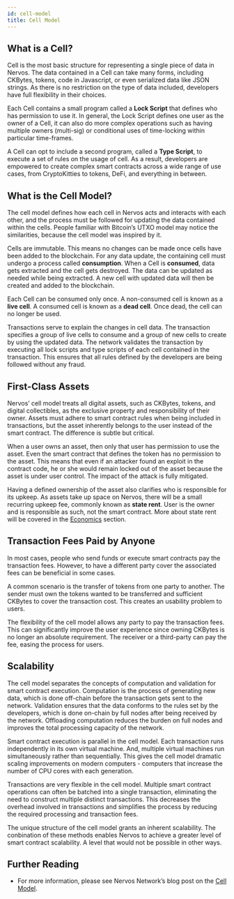 ```yaml
---
id: cell-model
title: Cell Model
---
```


## What is a Cell?

Cell is the most basic structure for representing a single piece of data in Nervos. The data contained in a Cell can take many forms, including CKBytes, tokens, code in Javascript, or even serialized data like JSON strings. As there is no restriction on the type of data included, developers have full flexibility in their choices.

Each Cell contains a small program called a **Lock Script** that defines who has permission to use it. In general, the Lock Script defines one user as the owner of a Cell, it can also do more complex operations such as having multiple owners (multi-sig) or conditional uses of time-locking within particular time-frames.

A Cell can opt to include a second program, called a **Type Script**, to execute a set of rules on the usage of cell. As a result, developers are empowered to create complex smart contracts across a wide range of use cases, from CryptoKitties to tokens, DeFi, and everything in between.

## What is the Cell Model?

The cell model defines how each cell in Nervos acts and interacts with each other, and the process must be followed for updating the data contained within the cells. People familiar with Bitcoin’s UTXO model may notice the similarities, because the cell model was inspired by it.

Cells are immutable. This means no changes can be made once cells have been added to the blockchain. For any data update, the containing cell must undergo a process called **consumption**. When a Cell is **consumed**, data gets extracted and the cell gets destroyed. The data can be updated as needed while being extracted. A new cell with updated data will then be created and added to the blockchain.

Each Cell can be consumed only once. A non-consumed cell is known as a **live cell**. A consumed cell is known as a **dead cell**. Once dead, the cell can no longer be used.

Transactions serve to explain the changes in cell data. The transaction specifies a group of live cells to consume and a group of new cells to create by using the updated data. The network validates the transaction by executing all lock scripts and type scripts of each cell contained in the transaction. This ensures that all rules defined by the developers are being followed without any fraud.

## First-Class Assets

Nervos’ cell model treats all digital assets, such as CKBytes, tokens, and digital collectibles, as the exclusive property and responsibility of their owner. Assets must adhere to smart contract rules when being included in transactions, but the asset inherently belongs to the user instead of the smart contract. The difference is subtle but critical. 

When a user owns an asset, then only that user has permission to use the asset. Even the smart contract that defines the token has no permission to the asset. This means that even if an attacker found an exploit in the contract code, he or she would remain locked out of the asset because the asset is under user control. The impact of the attack is fully mitigated.

Having a defined ownership of the asset also clarifies who is responsible for its upkeep. As assets take up space on Nervos, there will be a small recurring upkeep fee, commonly known as **state rent**. User is the owner and is responsible as such, not the smart contract. More about state rent will be covered in the [Economics](economics) section.

## Transaction Fees Paid by Anyone

In most cases, people who send funds or execute smart contracts pay the transaction fees. However, to have a different party cover the associated fees can be beneficial in some cases.

A common scenario is the transfer of tokens from one party to another. The sender must own the tokens wanted to be transferred and sufficient CKBytes to cover the transaction cost. This creates an usability problem to users.

The flexibility of the cell model allows any party to pay the transaction fees. This can significantly improve the user experience since owning CKBytes is no longer an absolute requirement. The receiver or a third-party can pay the fee, easing the process for users.

## Scalability

The cell model separates the concepts of computation and validation for smart contract execution. Computation is the process of generating new data, which is done off-chain before the transaction gets sent to the network. Validation ensures that the data conforms to the rules set by the developers, which is done on-chain by full nodes after being received by the network. Offloading computation reduces the burden on full nodes and improves the total processing capacity of the network.

Smart contract execution is parallel in the cell model. Each transaction runs independently in its own virtual machine. And, multiple virtual machines run simultaneously rather than sequentially. This gives the cell model dramatic scaling improvements on modern computers - computers that increase the number of CPU cores with each generation.

Transactions are very flexible in the cell model. Multiple smart contract operations can often be batched into a single transaction, eliminating the need to construct multiple distinct transactions. This decreases the overhead involved in transactions and simplifies the process by reducing the required processing and transaction fees.

The unique structure of the cell model grants an inherent scalability. The conbination of these methods enables Nervos to achieve a greater level of smart contract scalability. A level that would not be possible in other ways.

## Further Reading

* For more information, please see Nervos Network’s blog post on the [Cell Model](https://medium.com/nervosnetwork/https-medium-com-nervosnetwork-cell-model-7323fca57571). 

